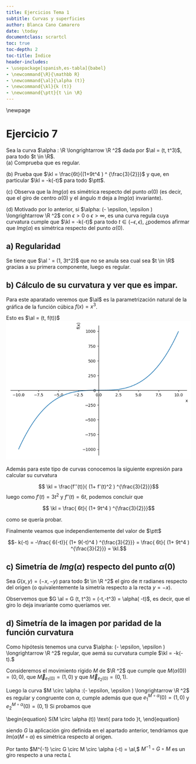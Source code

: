 ```yaml
---
title: Ejercicios Tema 1
subtitle: Curvas y superficies
author: Blanca Cano Camarero
date: \today
documentclass: scrartcl
toc: true
toc-depth: 2
toc-title: Índice
header-includes:
- \usepackage[spanish,es-tabla]{babel}
- \newcommand{\R}{\mathbb R}
- \newcommand{\al}{\alpha (t)}
- \newcommand{\kl}{k (t)}
- \newcommand{\ptt}{t \in \R}
---
```


<!--documentclass: report -->
\newpage 

# Ejercicio 7   

Sea la curva $\alpha : \R \longrightarrow \R ^2$ dada por $\al = (t, t^3)$, para todo $t \in \R$.  
(a) Comprueba que es regular.  

(b) Prueba que $\kl = \frac{6t}{(1+9t^4 ) ^ {\frac{3}{2}}}$ y que, en particular $\kl = -k(-t)$ para todo $\ptt$.   

(c) Observa que la $Img(\alpha)$ es simétrica respecto del punto $\alpha(0)$ (es decir, que el giro de centro $\alpha(0)$ y el 
ángulo $\pi$ deja a $Img(\alpha)$ invariante).   

(d) Motivado por lo anterior, si $\alpha: (- \epsilon, \epsilon ) \longrightarrow \R ^2$ con  $\epsilon > 0$ o $\epsilon > \infty$,
es una curva regula cuya curvatura cumple que $\kl = -k(-t)$ para todo $t \in (- \epsilon, \epsilon )$, ¿podemos afirmar que 
$Img(\alpha)$ es simétrica respecto del punto $\alpha(0)$.   


## a) Regularidad 


Se tiene que $\al ' = (1, 3t^2)$ que no se anula sea cual sea $t \in \R$ gracias a su primera componente, luego es regular. 


## b) Cálculo de su curvatura y ver que es impar.  

Para este aparatado veremos que $\al$ es la parametrización natural de la gráfica de la función cúbica $f(x) = x^3$. 

Esto es $\al = (t, f(t))$
![Función cúbica](./media/cubica.png)  


Además para este tipo de curvas conocemos la siguiente expresión para calcular su curvatura

$$ \kl = \frac{f''(t)}{ (1+ f'(t)^2 ) ^{\frac{3}{2}}}$$
luego como $f'(t) = 3 t^2$ y   $f''(t) = 6 t$, podemos concluir que 

$$ \kl = \frac{ 6t}{ (1+ 9t^4 ) ^{\frac{3}{2}}}$$  

como se quería probar. 

Finalmente veamos que independientemente del valor de $\ptt$

$$- k(-t) =  -\frac{ 6(-t)}{ (1+ 9(-t)^4 ) ^{\frac{3}{2}}} = \frac{ 6t}{ (1+ 9t^4 ) ^{\frac{3}{2}}} = \kl.$$ 



## c) Simetría de  $Img(\alpha)$ respecto del punto $\alpha(0)$  



Sea $G(x,y)=(-x,-y)$ para todo $t \in \R ^2$ el giro de $\pi$ radianes respecto del origen 
(o quivalentemente la simetría respecto a la recta $y=-x$). 

Observemos que $G \al = G (t, t^3) = (-t,-t^3) = \alpha( -t)$, es decir, que el giro lo deja invariante 
como queríamos ver.   

## d) Simetría de la imagen por paridad de la función curvatura   

Como hipótesis tenemos una curva  $\alpha: (- \epsilon, \epsilon ) \longrightarrow \R ^2$ regular, que aemá su curvatura cumple 
$\kl = -k(-t).$  

Consideremos el movimiento rígido $M$ de $\R ^2$  que cumple que $M(\alpha(0)) = (0,0)$, que $\overrightarrow{M}_{e_1(0)} = (1,0)$ y 
 que $\overrightarrow{M}_{e_2(0)} = (0,1)$.  
 
 Luego la curva $M \circ \alpha :(- \epsilon, \epsilon ) \longrightarrow \R ^2$ es regular y congruente con $\alpha$, cumple además que
 que $e ^{M \circ \alpha}_1(0) = (1,0)$ y $e ^{M \circ \alpha}_2(0) = (0,1)$
 Si probamos que 
 
 \begin{equation}
 S(M \circ \alpha (t)) \text{ para todo }t, 
 \end{equation}

siendo $G$ la aplicación giro definida en el apartado anterior, tendríamos que $Im(\alpha( M \circ \alpha)$ es simétrica respecto al origen.  



Por tanto $M^{-1} \circ G \circ M \circ \alpha (-t) = \al,$  $M^{-1} \circ G \circ M$ es un giro respecto a una recta $L$   
